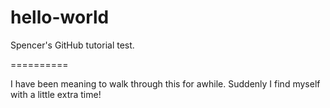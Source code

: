 # hello-world
Spencer's GitHub tutorial test.

==========

I have been meaning to walk through this for awhile. Suddenly I find myself with a little extra time!
